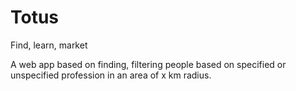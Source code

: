 # Totus
Find, learn, market


A web app based on finding, filtering people based on specified or unspecified profession in an area of x km radius.

